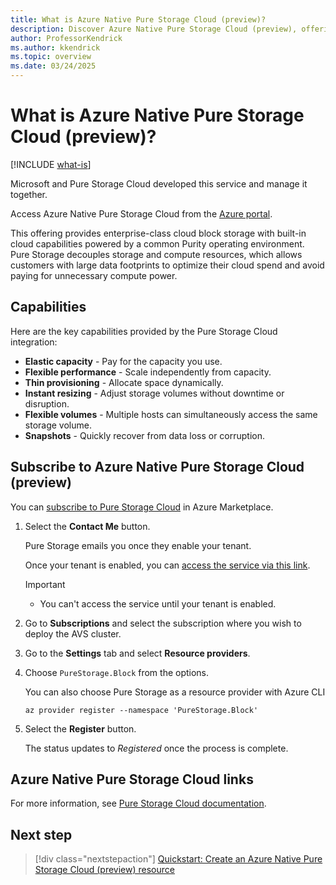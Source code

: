 ```yaml
---
title: What is Azure Native Pure Storage Cloud (preview)?
description: Discover Azure Native Pure Storage Cloud (preview), offering scalable and flexible enterprise-class cloud block storage with built-in capabilities via the Azure portal.
author: ProfessorKendrick
ms.author: kkendrick
ms.topic: overview
ms.date: 03/24/2025
---
```

# What is Azure Native Pure Storage Cloud (preview)?

[!INCLUDE [what-is](../includes/what-is.md)]

Microsoft and Pure Storage Cloud developed this service and manage it together.

Access Azure Native Pure Storage Cloud from the [Azure portal](https://portal.azure.com).

This offering provides enterprise-class cloud block storage with built-in cloud capabilities powered by a common Purity operating environment. Pure Storage decouples storage and compute resources, which allows customers with large data footprints to optimize their cloud spend and avoid paying for unnecessary compute power.

## Capabilities

Here are the key capabilities provided by the Pure Storage Cloud integration:

- **Elastic capacity** - Pay for the capacity you use.
- **Flexible performance** - Scale independently from capacity.
- **Thin provisioning** - Allocate space dynamically.
- **Instant resizing** - Adjust storage volumes without downtime or disruption.
- **Flexible volumes** - Multiple hosts can simultaneously access the same storage volume.
- **Snapshots** - Quickly recover from data loss or corruption.

## Subscribe to Azure Native Pure Storage Cloud (preview)

You can [subscribe to Pure Storage Cloud](https://azuremarketplace.microsoft.com/marketplace/apps/purestoragemarketplaceadmin.psc_contact_me?tab=Overview) in Azure Marketplace.

1. Select the **Contact Me** button.

    Pure Storage emails you once they enable your tenant.

    Once your tenant is enabled, you can [access the service via this link](https://portal.azure.com/?Azure_Marketplace_PureStorage_assettypeoptions=%7B%22purestorage_block_reservations%22%3A%7B%22options%22%3A%22%22%7D%7D&Azure_Marketplace_PureStorage=true&feature.canmodifystamps=true#home).

    > [!IMPORTANT]
    > - You can't access the service until your tenant is enabled.

1. Go to **Subscriptions** and select the subscription where you wish to deploy the AVS cluster.

1. Go to the **Settings** tab and select **Resource providers**.

1. Choose `PureStorage.Block` from the options.

    
    You can also choose Pure Storage as a resource provider with Azure CLI <br />

    ```
    az provider register --namespace 'PureStorage.Block'
    ```

1. Select the **Register** button.

    The status updates to *Registered* once the process is complete.

## Azure Native Pure Storage Cloud links

For more information, see [Pure Storage Cloud documentation](https://www.purestorage.com/solutions/cloud.html).

## Next step

> [!div class="nextstepaction"]
> [Quickstart: Create an Azure Native Pure Storage Cloud (preview) resource](create.md)